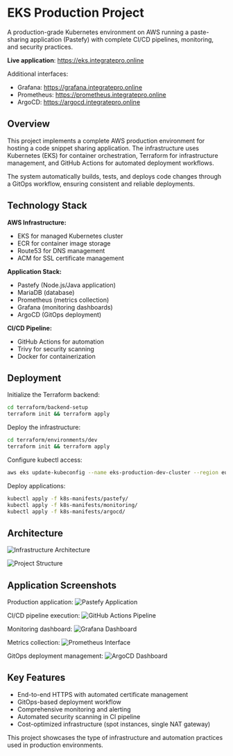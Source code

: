 # EKS Production Project

A production-grade Kubernetes environment on AWS running a paste-sharing application (Pastefy) with complete CI/CD pipelines, monitoring, and security practices.

**Live application**: https://eks.integratepro.online

Additional interfaces:
- Grafana: https://grafana.integratepro.online  
- Prometheus: https://prometheus.integratepro.online  
- ArgoCD: https://argocd.integratepro.online  

## Overview

This project implements a complete AWS production environment for hosting a code snippet sharing application. The infrastructure uses Kubernetes (EKS) for container orchestration, Terraform for infrastructure management, and GitHub Actions for automated deployment workflows.

The system automatically builds, tests, and deploys code changes through a GitOps workflow, ensuring consistent and reliable deployments.

## Technology Stack

**AWS Infrastructure:**
- EKS for managed Kubernetes cluster
- ECR for container image storage
- Route53 for DNS management
- ACM for SSL certificate management

**Application Stack:**
- Pastefy (Node.js/Java application)
- MariaDB (database)
- Prometheus (metrics collection)
- Grafana (monitoring dashboards)
- ArgoCD (GitOps deployment)

**CI/CD Pipeline:**
- GitHub Actions for automation
- Trivy for security scanning
- Docker for containerization

## Deployment

Initialize the Terraform backend:
```bash
cd terraform/backend-setup
terraform init && terraform apply
```

Deploy the infrastructure:
```bash
cd terraform/environments/dev  
terraform init && terraform apply
```

Configure kubectl access:
```bash
aws eks update-kubeconfig --name eks-production-dev-cluster --region eu-west-2
```

Deploy applications:
```bash
kubectl apply -f k8s-manifests/pastefy/
kubectl apply -f k8s-manifests/monitoring/
kubectl apply -f k8s-manifests/argocd/
```

## Architecture

![Infrastructure Architecture](screenshots/Infrustructure-architecture-diagram.png)

![Project Structure](screenshots/Directory-structure.png)

## Application Screenshots

Production application:
![Pastefy Application](screenshots/pastefy-app.png)

CI/CD pipeline execution:
![GitHub Actions Pipeline](screenshots/github-actions-pipelines.png)

Monitoring dashboard:
![Grafana Dashboard](screenshots/grafana-dashboard.png)

Metrics collection:
![Prometheus Interface](screenshots/prometheus-interface.png)

GitOps deployment management:
![ArgoCD Dashboard](screenshots/argocd-dashboard.png)

## Key Features

- End-to-end HTTPS with automated certificate management
- GitOps-based deployment workflow
- Comprehensive monitoring and alerting
- Automated security scanning in CI pipeline
- Cost-optimized infrastructure (spot instances, single NAT gateway)

This project showcases the type of infrastructure and automation practices used in production environments.
